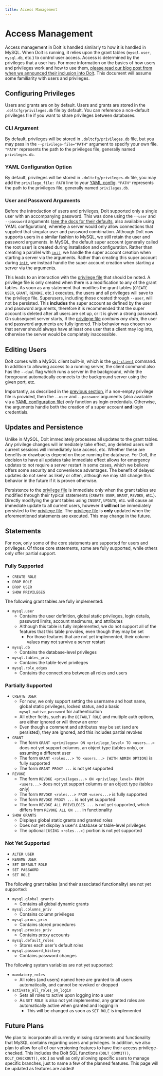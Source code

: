 ```yaml
---
title: Access Management
---
```


# Access Management

Access management in Dolt is handled similarly to how it is handled in MySQL.
When Dolt is running, it relies upon the grant tables (`mysql.user`, `mysql.db`, etc.) to control user access.
Access is determined by the privileges that a user has.
For more information on the basics of how users and privileges work and how to use them, [please read our blog post from when we announced their inclusion into Dolt](https://www.dolthub.com/blog/2022-02-16-introducing-users-and-privileges/).
This document will assume some familiarity with users and privileges.

## Configuring Privileges 

Users and grants are on by default. Users and grants are stored in the `.doltcfg/privileges.db` file by default. You can reference a non-default privileges file if you want to share privileges between databases.

### CLI Argument

By default, privileges will be stored in `.doltcfg/privileges.db` file, but you may pass in the `--privilege-file="PATH"` argument to specify your own file.
`"PATH"` represents the path to the privileges file, generally named `privileges.db`.

### YAML Configuration Option

By default, privileges will be stored in `.doltcfg/privileges.db` file, you may add the `privilege_file: PATH` line to your [YAML config](configuration.md).
`"PATH"` represents the path to the privileges file, generally named `privileges.db`.

### User and Password Arguments

Before the introduction of users and privileges, Dolt supported only a single user with an accompanying password.
This was done using the `--user` and `--password` arguments ([see the docs for their defaults](../../cli.md#dolt-sql-server), also available using YAML configuration), whereby a server would only allow connections that supplied that singular user and password combination.
Although Dolt now supports users in a similar fashion to MySQL, we still retain the user and password arguments.
In MySQL, the default super account (generally called the root user) is created during installation and configuration.
Rather than creating a parallel with [`init`](../cli.md#dolt-init), we handle the super account creation when starting a server via the arguments.
Rather than creating this super account during [`init`](../cli.md#dolt-init), we instead handle the super account creation when starting a server via the arguments.

This leads to an interaction with the [privilege file](#privilege-file) that should be noted.
A privilege file is only created when there is a modification to any of the grant tables.
As soon as any statement that modifies the grant tables (`CREATE USER`, `GRANT`, `REVOKE`, etc.) executes, the users and all privileges will save to the privilege file.
Superusers, including those created through `--user`, will not be persisted.
This **includes** the super account as defined by the user and password arguments, therefore it is recommended that the super account is deleted after all users are set up, or it is given a strong password.
On subsequent server starts, if the [privilege file](#privilege-file) _contains any data_, the user and password arguments are fully ignored.
This behavior was chosen so that server should always have at least one user that a client may log into, otherwise the server would be completely inaccessible.

## Editing Users

Dolt comes with a MySQL client built-in, which is the [`sql-client`](../cli.md#dolt-sql-client) command.
In addition to allowing access to a running server, the client command also has the `--dual` flag which runs a server in the background, while the foreground automatically connects to the background server using the given port, etc.

Importantly, as described in the [previous section](#user-and-password-arguments), if a non-empty privilege file is provided, then the `--user` and `--password` arguments (also available via a [YAML configuration file](configuration.md)) _only_ function as login credentials.
Otherwise, the arguments handle both the creation of a super account **and** login credentials.

## Updates and Persistence

Unlike in MySQL, Dolt immediately processes all updates to the grant tables.
Any privilege changes will immediately take effect, any deleted users with current sessions will immediately lose access, etc.
Whether these are benefits or drawbacks depend on those running the database.
For Dolt, the decision to have all updates take immediate effect allows for emergency updates to not require a server restart in some cases, which we believe offers some security and convenience advantages.
The benefit of delayed updates do not seem as likely or often, although we may still change this behavior in the future if it is proven otherwise.

Persistence to the [privilege file](#privilege-file) is immediate only when the grant tables are modified through their typical statements (`CREATE USER`, `GRANT`, `REVOKE`, etc.).
Directly modifying the grant tables using `INSERT`, `UPDATE`, etc. will cause an immediate update to all current users, however it **will not** be immediately persisted to the [privilege file](#privilege-file).
The [privilege file](#privilege-file) is **only** updated when the aforementioned statements are executed.
This may change in the future.

## Statements

For now, only some of the core statements are supported for users and privileges.
Of those core statements, some are fully supported, while others only offer partial support.

### Fully Supported

- `CREATE ROLE`
- `DROP ROLE`
- `DROP USER`
- `SHOW PRIVILEGES`

The following grant tables are fully implemented:

- `mysql.user`
  - Contains the user definition, global static privileges, login details, password limits, account maximums, and attributes
  - Although this table is fully implemented, we do not support all of the features that this table provides, even though they may be set
    - For those features that are not yet implemented, their column values may not survive a server restart
- `mysql.db`
  - Contains the database-level privileges
- `mysql.tables_priv`
  - Contains the table-level privileges
- `mysql.role_edges`
  - Contains the connections between all roles and users

### Partially Supported

- `CREATE USER`
  - For now, we only support setting the username and host name, global static privileges, locked status, and a basic `mysql_native_password` for authentication
  - All other fields, such as the `DEFAULT ROLE` and multiple auth options, are either ignored or will throw an error
  - Even though a comment and attributes may be set (and are persisted), they are ignored, and this includes partial revokes
- `GRANT`
  - The form `GRANT <privileges> ON <privilege_level> TO <users...>` does not yet support columns, an object type (tables only), or assuming a different user
  - The form `GRANT <roles...> TO <users...> [WITH ADMIN OPTION]` is fully supported
  - The form `GRANT PROXY ...` is not yet supported
- `REVOKE`
  - The form `REVOKE <privileges...> ON <privilege_level> FROM <users...>` does not yet support columns or an object type (tables only)
  - The form `REVOKE <roles...> FROM <users...>` is fully supported
  - The form `REVOKE PROXY ...` is not yet supported
  - The form `REVOKE ALL PRIVILEGES ...` is not yet supported, which differs from `REVOKE ALL ON ...` in functionality
- `SHOW GRANTS`
  - Displays global static grants and granted roles
  - Does not yet display a user's database or table-level privileges
  - The optional `[USING <roles...>]` portion is not yet supported

### Not Yet Supported

- `ALTER USER`
- `RENAME USER`
- `SET DEFAULT ROLE`
- `SET PASSWORD`
- `SET ROLE`

The following grant tables (and their associated functionality) are not yet supported:

- `mysql.global_grants`
  - Contains all global dynamic grants
- `mysql.columns_priv`
  - Contains column privileges
- `mysql.procs_priv`
  - Contains stored procedures
- `mysql.proxies_priv`
  - Contains proxy accounts
- `mysql.default_roles`
  - Stores each user's default roles
- `mysql.password_history`
  - Contains password changes

The following system variables are not yet supported:
- `mandatory_roles`
  - All roles (and users) named here are granted to all users automatically, and cannot be revoked or dropped
- `activate_all_roles_on_login`
  - Sets all roles to active upon logging into a user
  - As `SET ROLE` is also not yet implemented, any granted roles are automatically active when granted and logging in
    - This will be changed as soon as `SET ROLE` is implemented

## Future Plans

We plan to incorporate all currently missing statements and functionality that MySQL contains regarding users and privileges.
In addition, we also plan to allow for all of our versioning features to have their access privilege-checked.
This includes the Dolt SQL functions (`DOLT_COMMIT()`, `DOLT_CHECKOUT()`, etc.) as well as only allowing specific users to manage specific branches, just to name a few of the planned features.
This page will be updated as features are added!